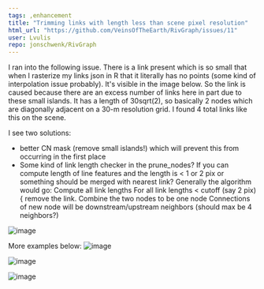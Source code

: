```yaml
---
tags: ,enhancement
title: "Trimming links with length less than scene pixel resolution"
html_url: "https://github.com/VeinsOfTheEarth/RivGraph/issues/11"
user: Lvulis
repo: jonschwenk/RivGraph
---
```


I ran into the following issue. There is a link present which is so small that when I rasterize my links json in R that it literally has no points (some kind of interpolation issue probably). It's visible in the image below. So the link is caused because there are an excess number of links here in part due to these small islands. It has a length of 30sqrt(2), so basically 2 nodes which are diagonally adjacent on a 30-m resolution grid. I found 4 total links like this on the scene.

I see two solutions: 
- better CN mask (remove small islands!) which will prevent this from occurring in the first place
- Some kind of link length checker in the prune_nodes? If you can compute length of line features and the length is < 1 or 2 pix or something should be merged with nearest link? Generally the algorithm would go:
Compute all link lengths
For all link lengths < cutoff (say 2 pix) {
   remove the link. Combine the two nodes to be one node
   Connections of new node will be downstream/upstream neighbors (should max be 4 neighbors?)


![image](https://user-images.githubusercontent.com/18738680/78747254-d69f5480-791d-11ea-864b-749be2c64a76.png)

More examples below:
![image](https://user-images.githubusercontent.com/18738680/78748745-9e017a00-7921-11ea-901b-f87376e95d58.png)


![image](https://user-images.githubusercontent.com/18738680/78748769-abb6ff80-7921-11ea-9a40-0940937d93c8.png)

![image](https://user-images.githubusercontent.com/18738680/78748799-bc677580-7921-11ea-9ef7-d27285a3e4a0.png)


